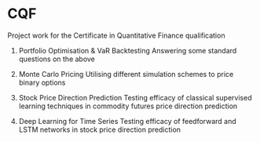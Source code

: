 # CQF

Project work for the Certificate in Quantitative Finance qualification

1) Portfolio Optimisation & VaR Backtesting
    Answering some standard questions on the above
  
2) Monte Carlo Pricing
   Utilising different simulation schemes to price binary options

3) Stock Price Direction Prediction
  Testing efficacy of classical supervised learning techniques in commodity futures price direction prediction

4) Deep Learning for Time Series
  Testing efficacy of feedforward and LSTM networks in stock price direction prediction
